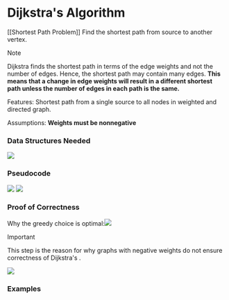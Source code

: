 # Dijkstra's Algorithm
[[Shortest Path Problem]]
Find the shortest path from source to another vertex. 

> [!NOTE]
> Dijkstra finds the shortest path in terms of the edge weights and not the number of edges. Hence, the shortest path may contain many edges. __This means that a change in edge weights will result in a different shortest path unless the number of edges in each path is the same.__

Features:
Shortest path from a single source to all nodes in weighted and directed graph.

Assumptions:
**Weights must be nonnegative**

### Data Structures Needed
![](https://i.imgur.com/2YaUIHm.png)

### Pseudocode
![](https://i.imgur.com/XJ0HfYt.png)
![](https://i.imgur.com/7e5woJm.png)

### Proof of Correctness
Why the greedy choice is optimal:![](https://i.imgur.com/MPkx0vS.png)

> [!important]
> This step is the reason for why graphs with negative weights do not ensure correctness of Dijkstra's .

![](https://i.imgur.com/NWnXHDo.png)
### Examples
